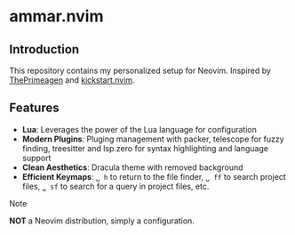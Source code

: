 # ammar.nvim
## Introduction
This repository contains my personalized setup for Neovim. Inspired by [ThePrimeagen](https://www.youtube.com/watch?v=w7i4amO_zaE&t=1487s) and [kickstart.nvim](https://github.com/nvim-lua/kickstart.nvim).

## Features
- **Lua**: Leverages the power of the Lua language for configuration
- **Modern Plugins**: Pluging management with packer, telescope for fuzzy finding, treesitter and lsp.zero for syntax highlighting and language support
- **Clean Aesthetics**: Dracula theme with removed background
- **Efficient Keymaps**: `␣ h` to return to the file finder, `␣ ff` to search project files, `␣ sf` to search for a query in project files, etc.

> [!NOTE]    
> **NOT** a Neovim distribution, simply a configuration.


